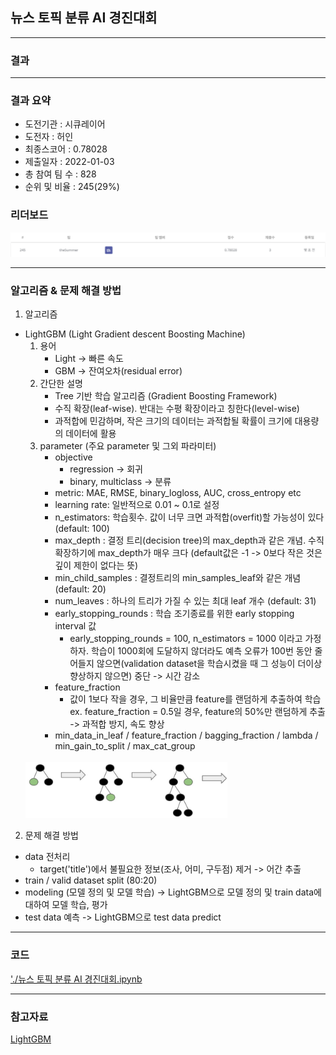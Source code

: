 ## 뉴스 토픽 분류 AI 경진대회

------------

### 결과

----------------

### 결과 요약

* 도전기관 : 시큐레이어
* 도전자 : 허인
* 최종스코어 : 0.78028
* 제출일자 : 2022-01-03
* 총 참여 팀 수 : 828
* 순위 및 비율 :  245(29%)

### 리더보드

![결과](screenshot/scoreNews.png)

----------

### 알고리즘 & 문제 해결 방법

1. 알고리즘
* LightGBM (Light Gradient descent Boosting Machine)
  1) 용어
     - Light -> 빠른 속도 
     - GBM -> 잔여오차(residual error)
  2) 간단한 설명
     - Tree 기반 학습 알고리즘 (Gradient Boosting Framework)
     - 수직 확장(leaf-wise). 반대는 수평 확장이라고 칭한다(level-wise)
     - 과적합에 민감하며, 작은 크기의 데이터는 과적합될 확률이 크기에 대용량의 데이터에 활용
  3) parameter (주요 parameter 및 그외 파라미터)
     - objective
       * regression -> 회귀
       * binary, multiclass -> 분류
     - metric: MAE, RMSE, binary_logloss, AUC, cross_entropy etc
     - learning rate: 일반적으로 0.01 ~ 0.1로 설정
     - n_estimators: 학습횟수. 값이 너무 크면 과적합(overfit)할 가능성이 있다 (default: 100)
     - max_depth : 결정 트리(decision tree)의 max_depth과 같은 개념. 수직 확장하기에 max_depth가 매우 크다 (default값은 -1 -> 0보다 작은 것은 깊이 제한이 없다는 뜻)
     - min_child_samples : 결정트리의 min_samples_leaf와 같은 개념 (default: 20)
     - num_leaves : 하나의 트리가 가질 수 있는 최대 leaf 개수 (default: 31)
     - early_stopping_rounds : 학습 조기종료를 위한 early stopping interval 값
       * early_stopping_rounds = 100, n_estimators = 1000 이라고 가정하자. 학습이 1000회에 도달하지 않더라도 예측 오류가 100번 동안 줄어들지 않으면(validation dataset을 학습시켰을 때 그 성능이 더이상 향상하지 않으면) 중단 -> 시간 감소
     - feature_fraction
       * 값이 1보다 작을 경우, 그 비율만큼 feature를 랜덤하게 추출하여 학습<br>
         ex. feature_fraction = 0.5일 경우, feature의 50%만 랜덤하게 추출 -> 과적합 방지, 속도 향상
     - min_data_in_leaf / feature_fraction / bagging_fraction / lambda / min_gain_to_split / max_cat_group<br><br>
  <img src="screenshot/lgbm.jpg" alt="model" style="zoom: 40%;" />
  
 
 2. 문제 해결 방법
 * data 전처리
   * target('title')에서 불필요한 정보(조사, 어미, 구두점) 제거 -> 어간 추출
 * train / valid dataset split (80:20)
 * modeling (모델 정의 및 모델 학습) -> LightGBM으로 모델 정의 및 train data에 대하여 모델 학습, 평가
 * test data 예측 -> LightGBM으로 test data predict

-----------

### 코드

['./뉴스 토픽 분류 AI 경진대회.ipynb](https://github.com/gjdls01/AutoAPE-challenge3/blob/main/dacon/%EB%89%B4%EC%8A%A4%20%ED%86%A0%ED%94%BD%20%EB%B6%84%EB%A5%98%20AI%20%EA%B2%BD%EC%A7%84%EB%8C%80%ED%9A%8C/%EB%89%B4%EC%8A%A4%20%ED%86%A0%ED%94%BD%20%EB%B6%84%EB%A5%98%20AI%20%EA%B2%BD%EC%A7%84%EB%8C%80%ED%9A%8C.ipynb)

-----------

### 참고자료

[LightGBM](https://lightgbm.readthedocs.io/en/latest/)
